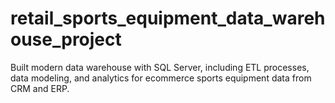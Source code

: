 # retail_sports_equipment_data_warehouse_project
Built modern data warehouse with SQL Server, including ETL processes, data modeling, and analytics for ecommerce sports equipment data from CRM and ERP.
